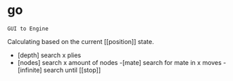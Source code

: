 # go
`GUI to Engine`

Calculating based on the current [[position]] state.

- [depth] search x plies
- [nodes] search x amount of nodes
-[mate] search for mate in x moves
-[infinite] search until [[stop]]